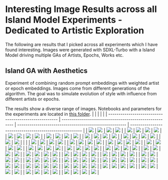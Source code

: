 # Interesting Image Results across all Island Model Experiments - Dedicated to Artistic Exploration
The following are results that I picked across all experiments which I have found interesting. Images were generated with SDXL-Turbo with a Island Model driving multiple GAs of Artists, Epochs, Works etc.

## Island GA with Aesthetics
Experiment of combining random prompt embeddings with weighted artist or epoch embeddings. Images come from different generations of the algorithm. The goal was to simulate evolution of style with influence from different artists or epochs. 

The results show a diverse range of images. Notebooks and parameters for the experiments are located in [this folder](./notebooks).
|                                                       |                                                        |                                                        |                                                        |
| ----------------------------------------------------- | ------------------------------------------------------ | ------------------------------------------------------ | ------------------------------------------------------ |
| ![](https://github.com/user-attachments/assets/7606cf15-ccf7-410d-b657-a52838123b5c) | ![](https://github.com/user-attachments/assets/8a5f9ec6-aba8-4697-89fd-99531bb5f9d4) | ![](https://github.com/user-attachments/assets/b076aaef-104c-44dd-abd7-d445e6d3e42d) | ![](https://github.com/user-attachments/assets/27379d50-8872-4736-bad6-21137c7a1bcb) |
| ![](https://github.com/user-attachments/assets/4c500316-df8b-4667-96eb-3f0a0b4779e3) | ![](https://github.com/user-attachments/assets/0326eea5-03e2-4288-9507-7761acf5385b) | ![](https://github.com/user-attachments/assets/9366d544-7cb7-4605-a736-6f718915231d) | ![](https://github.com/user-attachments/assets/a65c82f9-333b-4fed-9102-0f210c5a433f) |
| ![](https://github.com/user-attachments/assets/14efec03-ec23-4988-8315-4733579f337c) | ![](https://github.com/user-attachments/assets/46bcae63-3ecd-4d1d-b635-370268420660) | ![](https://github.com/user-attachments/assets/f09e8c96-a14b-47a2-907f-7d9cf2386043) | ![](https://github.com/user-attachments/assets/fd639e17-3dd7-4540-8e4e-847c257b17d8) |
| ![](https://github.com/user-attachments/assets/9e16d7dd-9b7d-4955-9d50-ac6f2606bc66) | ![](https://github.com/user-attachments/assets/35215d34-3487-4024-b716-4a98452a2db5) | ![](https://github.com/user-attachments/assets/dbd56b0a-ac71-4194-ba1b-c1f2972d0115) | ![](https://github.com/user-attachments/assets/0b6466ee-7f2b-4336-8b3a-3159b9714070) |
| ![](https://github.com/user-attachments/assets/e94594b7-1e37-4dce-b534-72dbe0d4f950) | ![](https://github.com/user-attachments/assets/ddd7bb19-bc3c-453a-b4d8-d78f24d2806f) | ![](https://github.com/user-attachments/assets/42b291d0-a47e-4b8b-882f-13015aad17e5) | ![](https://github.com/user-attachments/assets/abab4170-5782-4407-92ca-3761b6f3bdaf) |
| ![](https://github.com/user-attachments/assets/4e9a3f53-0d29-4acc-bf30-66af5d6b75ee) | ![](https://github.com/user-attachments/assets/5908171c-edf9-4880-9a52-b6ca73426f33) | ![](https://github.com/user-attachments/assets/39a62328-f1e4-4751-8a00-65773af91c71) | ![](https://github.com/user-attachments/assets/0a21ae82-b5c6-49ce-aef9-dd6835cd4994) |
| ![](https://github.com/user-attachments/assets/9809bc56-95f6-4553-92d7-9532632d5141) | ![](https://github.com/user-attachments/assets/6ba3794c-89a0-4d98-9c69-62f9e794e6f1) |                                                        |                                                        |
| ![](./island_aesthetics/054934_8_0_fitness_6.767.png) | ![](./island_aesthetics/000455_3_0_fitness_6.071.png)  | ![](./island_aesthetics/000504_0_0_fitness_6.122.png)  | ![](./island_aesthetics/000510_4_0_fitness_5.453.png)  |
| ![](./island_aesthetics/003937_0_0_fitness_6.186.png) | ![](./island_aesthetics/012052_3_0_fitness_6.454.png)  | ![](./island_aesthetics/032526_7_0_fitness_5.287.png)  | ![](./island_aesthetics/032538_4_0_fitness_5.422.png)  |
| ![](./island_aesthetics/032541_8_0_fitness_5.478.png) | ![](./island_aesthetics/050515_3_0_fitness_6.187.png)  | ![](./island_aesthetics/055009_5_0_fitness_7.375.png)  | ![](./island_aesthetics/154923_9_0_fitness_6.046.png)  |
| ![](./island_aesthetics/154954_5_0_fitness_5.596.png) | ![](./island_aesthetics/154957_4_0_fitness_5.895.png)  | ![](./island_aesthetics/160508_4_0_fitness_6.432.png)  | ![](./island_aesthetics/161640_2_0_fitness_5.571.png)  |
| ![](./island_aesthetics/161643_6_0_fitness_5.871.png) | ![](./island_aesthetics/161643_8_0_fitness_6.500.png)  | ![](./island_aesthetics/161646_5_0_fitness_5.816.png)  | ![](./island_aesthetics/161652_0_0_fitness_5.194.png)  |
| ![](./island_aesthetics/163125_1_0_fitness_5.897.png) | ![](./island_aesthetics/163139_6_0_fitness_6.788.png)  | ![](./island_aesthetics/163158_4_0_fitness_5.524.png)  | ![](./island_aesthetics/171719_8_0_fitness_5.711.png)  |
| ![](./island_aesthetics/171727_0_0_fitness_6.176.png) | ![](./island_aesthetics/174427_1_0_fitness_6.367.png)  | ![](./island_aesthetics/184128_1_0_fitness_6.082.png)  | ![](./island_aesthetics/184916_2_0_fitness_5.161.png)  |
| ![](./island_aesthetics/190756_6_0_fitness_3.837.png) | ![](./island_aesthetics/190820_0_0_fitness_5.249.png)  | ![](./island_aesthetics/190820_4_0_fitness_5.046.png)  | ![](./island_aesthetics/192713_5_0_fitness_4.127.png)  |
| ![](./island_aesthetics/192741_2_0_fitness_5.230.png) | ![](./island_aesthetics/193135_6_0_fitness_5.475.png)  | ![](./island_aesthetics/193529_9_0_fitness_5.665.png)  | ![](./island_aesthetics/193544_3_0_fitness_5.060.png)  |
| ![](./island_aesthetics/193932_8_0_fitness_4.660.png) | ![](./island_aesthetics/194259_2_0_fitness_5.550.png)  | ![](./island_aesthetics/194326_6_0_fitness_4.825.png)  | ![](./island_aesthetics/194335_7_0_fitness_5.448.png)  |
| ![](./island_aesthetics/201055_4_0_fitness_6.219.png) | ![](./island_aesthetics/210653_4_0_fitness_99.847.png) | ![](./island_aesthetics/210706_4_0_fitness_55.522.png) | ![](./island_aesthetics/210710_9_0_fitness_50.339.png) |
| ![](./island_aesthetics/211602_5_0_fitness_4.892.png) | ![](./island_aesthetics/215732_8_0_fitness_99.046.png) | ![](./island_aesthetics/230345_1_0_fitness_6.276.png)  | ![](./island_aesthetics/230411_1_0_fitness_5.637.png)  |
| ![](./island_aesthetics/230414_3_0_fitness_6.594.png) | ![](./island_aesthetics/230425_9_0_fitness_5.121.png)  | ![](./island_aesthetics/230816_4_0_fitness_65.518.png) | ![](./island_aesthetics/230820_7_0_fitness_94.201.png) |
| ![](./island_aesthetics/231649_0_0_fitness_6.187.png) | ![](./island_aesthetics/234930_3_0_fitness_6.418.png)  | ![](./island_aesthetics/id_15_3_0_fitness_6.128.png)   | ![](./island_aesthetics/id_0_1_0_fitness_6.128.png)    |
| ![](./island_aesthetics/id_0_5_0_fitness_5.798.png)   | ![](./island_aesthetics/id_6_5_0_fitness_6.406.png)    | ![](./island_aesthetics/id_6_6_0_fitness_6.417.png)    | ![](./island_aesthetics/id_7_5_0_fitness_6.374.png)    |
| ![](./island_aesthetics/id_8_2_0_fitness_6.508.png)   | ![](./island_aesthetics/id_8_4_0_fitness_6.350.png)    | ![](./island_aesthetics/id_8_4_0_fitness_6.420.png)    | ![](./island_aesthetics/id_8_5_0_fitness_6.141.png)    |
| ![](./island_aesthetics/id_8_7_0_fitness_6.394.png)   | ![](./island_aesthetics/id_8_8_0_fitness_6.070.png)    | ![](./island_aesthetics/id_8_9_0_fitness_6.401.png)    | ![](./island_aesthetics/id_9_0_0_fitness_5.211.png)    |
| ![](./island_aesthetics/id_9_3_0_fitness_6.254.png)   | ![](./island_aesthetics/id_10_0_0_fitness_5.984.png)   | ![](./island_aesthetics/id_10_1_0_fitness_6.113.png)   | ![](./island_aesthetics/id_10_3_0_fitness_6.034.png)   |
| ![](./island_aesthetics/id_10_3_0_fitness_6.465.png)  | ![](./island_aesthetics/id_10_4_0_fitness_6.180.png)   | ![](./island_aesthetics/id_10_5_0_fitness_5.894.png)   | ![](./island_aesthetics/id_10_8_0_fitness_6.308.png)   |
| ![](./island_aesthetics/id_11_1_0_fitness_5.991.png)  | ![](./island_aesthetics/id_11_5_0_fitness_5.990.png)   | ![](./island_aesthetics/id_12_1_0_fitness_6.778.png)   | ![](./island_aesthetics/id_12_4_0_fitness_7.436.png)   |
| ![](./island_aesthetics/id_12_7_0_fitness_6.924.png)  | ![](./island_aesthetics/id_14_1_0_fitness_6.327.png)   | ![](./island_aesthetics/id_14_2_0_fitness_6.393.png)   | ![](./island_aesthetics/id_14_4_0_fitness_6.315.png)   |
| ![](./island_aesthetics/id_14_7_0_fitness_5.822.png)  | ![](./island_aesthetics/id_15_0_0_fitness_5.452.png)   | ![](./island_aesthetics/id_15_2_0_fitness_6.436.png)   | ![](./island_aesthetics/id_15_2_0_fitness_6.563.png)   |



